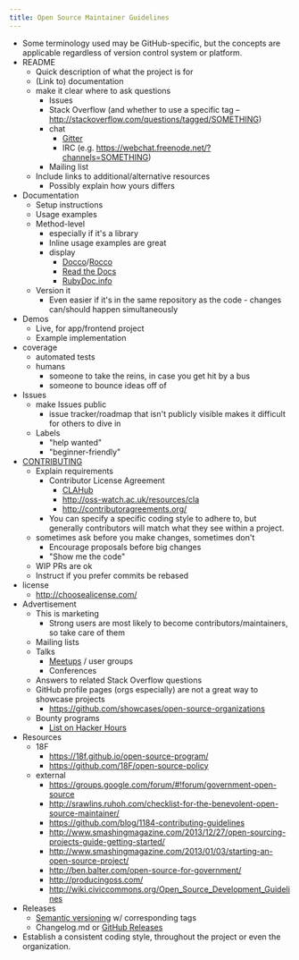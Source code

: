 ```yaml
---
title: Open Source Maintainer Guidelines
---
```


* Some terminology used may be GitHub-specific, but the concepts are applicable regardless of version control system or platform.
* README
    * Quick description of what the project is for
    * (Link to) documentation
    * make it clear where to ask questions
        * Issues
        * Stack Overflow (and whether to use a specific tag – http://stackoverflow.com/questions/tagged/SOMETHING)
        * chat
            * [Gitter](https://gitter.im/)
            * IRC (e.g. https://webchat.freenode.net/?channels=SOMETHING)
        * Mailing list
    * Include links to additional/alternative resources
        * Possibly explain how yours differs
* Documentation
    * Setup instructions
    * Usage examples
    * Method-level
        * especially if it's a library
        * Inline usage examples are great
        * display
            * [Docco](http://jashkenas.github.io/docco/)/[Rocco](http://rtomayko.github.io/rocco/)
            * [Read the Docs](https://readthedocs.org/)
            * [RubyDoc.info](http://www.rubydoc.info/)
    * Version it
        * Even easier if it's in the same repository as the code - changes can/should happen simultaneously
* Demos
    * Live, for app/frontend project
    * Example implementation
* coverage
    * automated tests
    * humans
        * someone to take the reins, in case you get hit by a bus
        * someone to bounce ideas off of
* Issues
    * make Issues public
        * issue tracker/roadmap that isn't publicly visible makes it difficult for others to dive in
    * Labels
        * "help wanted"
        * "beginner-friendly"
* [CONTRIBUTING](https://help.github.com/articles/setting-guidelines-for-repository-contributors/)
    * Explain requirements
        * Contributor License Agreement
            * [CLAHub](https://www.clahub.com/)
            * http://oss-watch.ac.uk/resources/cla
            * http://contributoragreements.org/
        * You can specify a specific coding style to adhere to, but generally contributors will match what they see within a project.
    * sometimes ask before you make changes, sometimes don't
        * Encourage proposals before big changes
        * "Show me the code"
    * WIP PRs are ok
    * Instruct if you prefer commits be rebased
* license
    * http://choosealicense.com/
* Advertisement
    * This is marketing
        * Strong users are most likely to become contributors/maintainers, so take care of them
    * Mailing lists
    * Talks
        * [Meetups](http://www.meetup.com/) / user groups
        * Conferences
    * Answers to related Stack Overflow questions
    * GitHub profile pages (orgs especially) are not a great way to showcase projects
        * https://github.com/showcases/open-source-organizations
    * Bounty programs
        * [List on Hacker Hours](http://hackerhours.org/resources.html#getting-involved-in-open-source)
* Resources
    * 18F
        * https://18f.github.io/open-source-program/
        * https://github.com/18F/open-source-policy
    * external
        * https://groups.google.com/forum/#!forum/government-open-source
        * http://srawlins.ruhoh.com/checklist-for-the-benevolent-open-source-maintainer/
        * https://github.com/blog/1184-contributing-guidelines
        * http://www.smashingmagazine.com/2013/12/27/open-sourcing-projects-guide-getting-started/
        * http://www.smashingmagazine.com/2013/01/03/starting-an-open-source-project/
        * http://ben.balter.com/open-source-for-government/
        * http://producingoss.com/
        * http://wiki.civiccommons.org/Open_Source_Development_Guidelines
* Releases
    * [Semantic versioning](http://semver.org/) w/ corresponding tags
    * Changelog.md or [GitHub Releases](https://help.github.com/categories/releases/)
* Establish a consistent coding style, throughout the project or even the organization.
